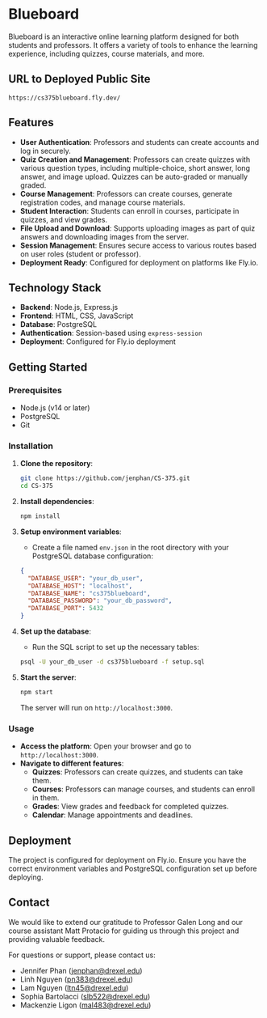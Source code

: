 # Blueboard

Blueboard is an interactive online learning platform designed for both students and professors. It offers a variety of tools to enhance the learning experience, including quizzes, course materials, and more.

## URL to Deployed Public Site
`https://cs375blueboard.fly.dev/`

## Features
- **User Authentication**: Professors and students can create accounts and log in securely.
- **Quiz Creation and Management**: Professors can create quizzes with various question types, including multiple-choice, short answer, long answer, and image upload. Quizzes can be auto-graded or manually graded.
- **Course Management**: Professors can create courses, generate registration codes, and manage course materials.
- **Student Interaction**: Students can enroll in courses, participate in quizzes, and view grades.
- **File Upload and Download**: Supports uploading images as part of quiz answers and downloading images from the server.
- **Session Management**: Ensures secure access to various routes based on user roles (student or professor).
- **Deployment Ready**: Configured for deployment on platforms like Fly.io.

## Technology Stack
- **Backend**: Node.js, Express.js
- **Frontend**: HTML, CSS, JavaScript
- **Database**: PostgreSQL
- **Authentication**: Session-based using `express-session`
- **Deployment**: Configured for Fly.io deployment

## Getting Started

### Prerequisites
- Node.js (v14 or later)
- PostgreSQL
- Git

### Installation
1. **Clone the repository**:

   ```bash
   git clone https://github.com/jenphan/CS-375.git
   cd CS-375
   ```

2. **Install dependencies**:
   ```bash
   npm install
   ```

3. **Setup environment variables**:
   - Create a file named `env.json` in the root directory with your PostgreSQL database configuration:
   ```json
   {
     "DATABASE_USER": "your_db_user",
     "DATABASE_HOST": "localhost",
     "DATABASE_NAME": "cs375blueboard",
     "DATABASE_PASSWORD": "your_db_password",
     "DATABASE_PORT": 5432
   }
   ```

4. **Set up the database**:
   - Run the SQL script to set up the necessary tables:

   ```bash
   psql -U your_db_user -d cs375blueboard -f setup.sql
   ```

5. **Start the server**:
   ```bash
   npm start
   ```
   The server will run on `http://localhost:3000`.

### Usage
- **Access the platform**: Open your browser and go to `http://localhost:3000`.
- **Navigate to different features**:
  - **Quizzes**: Professors can create quizzes, and students can take them.
  - **Courses**: Professors can manage courses, and students can enroll in them.
  - **Grades**: View grades and feedback for completed quizzes.
  - **Calendar**: Manage appointments and deadlines.

## Deployment
The project is configured for deployment on Fly.io. Ensure you have the correct environment variables and PostgreSQL configuration set up before deploying.

## Contact
We would like to extend our gratitude to Professor Galen Long and our course assistant Matt Protacio for guiding us through this project and providing valuable feedback.

For questions or support, please contact us:
- Jennifer Phan (jenphan@drexel.edu)
- Linh Nguyen (pn383@drexel.edu)
- Lam Nguyen (ltn45@drexel.edu)
- Sophia Bartolacci (slb522@drexel.edu)
- Mackenzie Ligon (mal483@drexel.edu)
